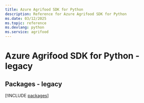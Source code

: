 ```yaml
---
title: Azure Agrifood SDK for Python
description: Reference for Azure Agrifood SDK for Python
ms.date: 03/12/2025
ms.topic: reference
ms.devlang: python
ms.service: agrifood
---
```

# Azure Agrifood SDK for Python - legacy
## Packages - legacy
[!INCLUDE [packages](agrifood-index.md)]